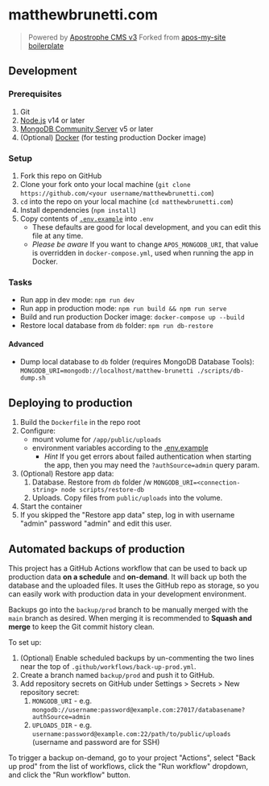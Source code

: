 # matthewbrunetti.com

> Powered by [Apostrophe CMS v3](https://v3.docs.apostrophecms.org/)
> Forked from [apos-my-site boilerplate](https://github.com/zenflow/apos-my-site)

## Development

### Prerequisites

1. Git
2. [Node.js](https://nodejs.org/en/) v14 or later
3. [MongoDB Community Server](https://docs.mongodb.com/manual/administration/install-community/) v5 or later
4. (Optional) [Docker](https://docs.docker.com/get-docker/) (for testing production Docker image)

### Setup

1. Fork this repo on GitHub
2. Clone your fork onto your local machine (`git clone https://github.com/<your username/matthewbrunetti.com`)
3. `cd` into the repo on your local machine (`cd matthewbrunetti.com`)
4. Install dependencies (`npm install`)
5. Copy contents of [`.env.example`](./.env.example) into `.env`
   - These defaults are good for local development, and you can edit this file at any time.
   - *Please be aware* If you want to change `APOS_MONGODB_URI`, that value is overridden in `docker-compose.yml`,
     used when running the app in Docker.

### Tasks

- Run app in dev mode: `npm run dev`
- Run app in production mode: `npm run build && npm run serve`
- Build and run production Docker image: `docker-compose up --build`
- Restore local database from `db` folder: `npm run db-restore`

#### Advanced

- Dump local database to `db` folder (requires MongoDB Database Tools):
  `MONGODB_URI=mongodb://localhost/matthew-brunetti ./scripts/db-dump.sh`

## Deploying to production

1. Build the `Dockerfile` in the repo root
2. Configure:
    - mount volume for `/app/public/uploads`
    - environment variables according to the [.env.example](./.env.example)
        - *Hint* If you get errors about failed authentication when starting the app,
          then you may need the `?authSource=admin` query param.
3. (Optional) Restore app data:
    1. Database. Restore from `db` folder /w `MONGODB_URI=<connection-string> node scripts/restore-db`
    2. Uploads. Copy files from `public/uploads` into the volume.
4. Start the container
5. If you skipped the "Restore app data" step, log in with username "admin" password "admin" and edit this user.

## Automated backups of production

This project has a GitHub Actions workflow that can be used to back up production data **on a schedule** and **on-demand**.
It will back up both the database and the uploaded files.
It uses the GitHub repo as storage, so you can easily work with production data in your development environment.

Backups go into the `backup/prod` branch to be manually merged with the `main` branch as desired.
When merging it is recommended to **Squash and merge** to keep the Git commit history clean.

To set up:

1. (Optional) Enable scheduled backups by un-commenting the two lines near the top of `.github/workflows/back-up-prod.yml`.
2. Create a branch named `backup/prod` and push it to GitHub.
3. Add repository secrets on GitHub under Settings > Secrets > New repository secret:
   1. `MONGODB_URI` - e.g. `mongodb://username:password@example.com:27017/databasename?authSource=admin`
   2. `UPLOADS_DIR` - e.g. `username:password@example.com:22/path/to/public/uploads` (username and password are for SSH)

To trigger a backup on-demand, go to your project "Actions", select "Back up prod" from the list of workflows,
click the "Run workflow" dropdown, and click the "Run workflow" button.
